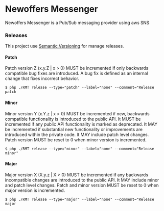 # Newoffers Messenger

Newoffers Messenger is a Pub/Sub messaging provider using aws SNS


### Releases

This project use  [Semantic Versioning](http://semver.org/) for manage releases.

#### Patch

Patch version Z (x.y.Z | x > 0) MUST be incremented if only backwards compatible bug fixes are introduced. A bug fix is defined as an internal change that fixes incorrect behavior.

 ```console
 $ php ./RMT release --type="patch" --label="none" --comment="Release patch
 ```


 #### Minor

 Minor version Y (x.Y.z | x > 0) MUST be incremented if new, backwards compatible functionality is introduced to the public API. It MUST be incremented if any public API functionality is marked as deprecated. It MAY be incremented if substantial new functionality or improvements are introduced within the private code. It MAY include patch level changes. Patch version MUST be reset to 0 when minor version is incremented.

  ```console
  $ php ./RMT release --type="minor" --label="none" --comment="Release minor"
  ```


  #### Major

  Major version X (X.y.z | X > 0) MUST be incremented if any backwards incompatible changes are introduced to the public API. It MAY include minor and patch level changes. Patch and minor version MUST be reset to 0 when major version is incremented.

   ```console
   $ php ./RMT release --type="major" --label="none" --comment="Release major
   ```

